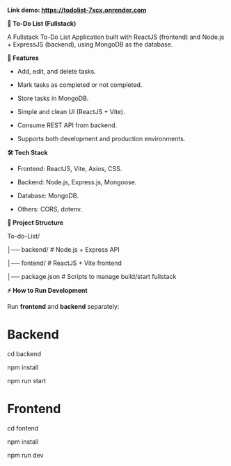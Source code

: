 **Link demo: https://todolist-7xcx.onrender.com**

**📝 To-Do List (Fullstack)**

A Fullstack To-Do List Application built with ReactJS (frontend) and Node.js + ExpressJS (backend), using MongoDB as the database.

**🚀 Features**

- Add, edit, and delete tasks.

- Mark tasks as completed or not completed.

- Store tasks in MongoDB.

- Simple and clean UI (ReactJS + Vite).

- Consume REST API from backend.

- Supports both development and production environments.

**🛠️ Tech Stack**

- Frontend: ReactJS, Vite, Axios, CSS.

- Backend: Node.js, Express.js, Mongoose.

- Database: MongoDB.

- Others: CORS, dotenv.

**📂 Project Structure**

To-do-List/

│── backend/      # Node.js + Express API

│── fontend/      # ReactJS + Vite frontend

│── package.json  # Scripts to manage build/start fullstack

**⚡ How to Run
Development**

Run **frontend** and **backend** separately:

# Backend

cd backend

npm install

npm run start

# Frontend

cd fontend

npm install

npm run dev

